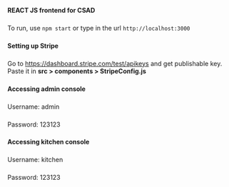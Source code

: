 **REACT JS frontend for CSAD**

###

To run, use `npm start` or type in the url `http://localhost:3000`

###

**Setting up Stripe**

###

Go to https://dashboard.stripe.com/test/apikeys and get publishable key. Paste it in **src > components > StripeConfig.js**

###

**Accessing admin console**

###

Username: admin

###

Password: 123123

###

**Accessing kitchen console**

###

Username: kitchen

###

Password: 123123

###
